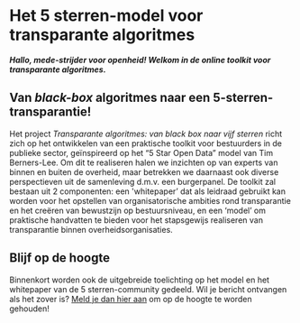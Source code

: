 # **Het 5 sterren-model voor transparante algoritmes**


***Hallo, mede-strijder voor openheid! Welkom in de online toolkit voor transparante algoritmes.***


## **Van *black-box* algoritmes naar een 5-sterren-transparantie!**

Het project *Transparante algoritmes: van black box naar vijf sterren* richt zich op het ontwikkelen van een praktische toolkit voor bestuurders in de publieke sector, geïnspireerd op het “5 Star Open Data” model van Tim Berners-Lee. Om dit te realiseren halen we inzichten op van experts van binnen en buiten de overheid, maar betrekken we daarnaast ook diverse perspectieven uit de samenleving d.m.v. een burgerpanel. De toolkit zal bestaan uit 2 componenten: een 'whitepaper’ dat als leidraad gebruikt kan worden voor het opstellen van organisatorische ambities rond transparantie en het creëren van bewustzijn op bestuursniveau, en een ‘model’ om praktische handvatten te bieden voor het stapsgewijs realiseren van transparantie binnen overheidsorganisaties.


## Blijf op de hoogte

Binnenkort worden ook de uitgebreide toelichting op het model en het whitepaper van de 5 sterren-community gedeeld. Wil je bericht ontvangen als het zover is?
[Meld je dan hier aan](https://cloud.tgl.eu/apps/forms/s/eCN9zCWMPwzzWN9Fae4Csb4S) om op de hoogte te worden gehouden!
